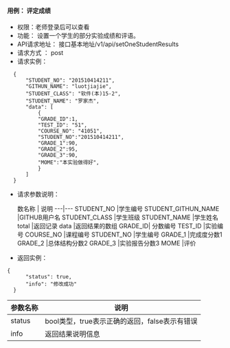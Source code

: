 #### 用例： 评定成绩
- 权限：老师登录后可以查看
- 功能：  设置一个学生的部分实验成绩和评语。    
- API请求地址： 接口基本地址/v1/api/setOneStudentResults
- 请求方式 ： post
- 请求实例：

```
  {         
      "STUDENT_NO": "201510414211", 
      "GITHUN_NAME": "luotjiajie", 
      "STUDENT_CLASS": "软件(本)15-2", 
      "STUDENT_NAME": "罗家杰", 
      "data": [
          {
          "GRADE_ID":1,
          "TEST_ID": "51", 
          "COURSE_NO": "41051", 
          "STUDENT_NO":"201510414211",
          "GRADE_1":90,
          "GRADE_2":95,
          "GRADE_3":90,
          "MOME":"本实验做得好",
          }
      ] 
  }

```
- 请求参数说明：

	数名称	| 说明
---|---
STUDENT_NO |学生编号
STUDENT_GITHUN_NAME |GITHUB用户名
STUDENT_CLASS |学生班级
STUDENT_NAME |学生姓名
total |返回记录
data |返回结果的数组
GRADE_ID| 分数编号
TEST_ID |实验编号
COURSE_NO |课程编号
STUDENT_NO |学生编号
GRADE_1 |完成度分数1
GRADE_2 |总体结构分数2
GRADE_3 |实验报告分数3
MOME |评价


- 返回实例：
```
{         
      "status": true,
      "info": "修改成功"
  }
```


参数名称 | 说明
---|---
status | bool类型，true表示正确的返回，false表示有错误
info | 返回结果说明信息


